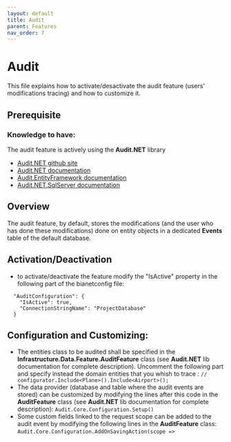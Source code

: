 ```yaml
---
layout: default
title: Audit
parent: Features
nav_order: 7
---
```


# Audit
This file explains how to activate/desactivate the audit feature (users' modifications tracing) and how to customize it.

## Prerequisite

### Knowledge to have:
The audit feature is actively using the **Audit<area>.NET** library
* [Audit.NET github site](https://github.com/thepirat000/Audit.NET)
* [Audit.NET documentation](https://github.com/thepirat000/Audit.NET/blob/master/README.md)
* [Audit.EntityFramework documentation](https://github.com/thepirat000/Audit.NET/blob/master/src/Audit.EntityFramework/README.md)
* [Audit.NET.SqlServer documentation](https://github.com/thepirat000/Audit.NET/blob/master/src/Audit.NET.SqlServer/README.md)

## Overview
The audit feature, by default, stores the modifications (and the user who has done these modifications) done on entity objects in a dedicated **Events** table of the default database.

## Activation/Deactivation
* to activate/deactivate the feature modify the "IsActive" property in the following part of the bianetconfig file:
```
  "AuditConfiguration": {
    "IsActive": true,
    "ConnectionStringName": "ProjectDatabase"      
  }
```      

## Configuration and Customizing:
* The entities class to be audited shall be specified in the **Infrastructure.Data.Feature.AuditFeature** class (see **Audit<area>.NET** lib documentation for complete description). Uncomment the following part and specify instead the domain entities that you whish to trace :
  `// configurator.Include<Plane>().Include<Airport>();`
* The data provider (database and table where the audit events are stored) can be customized by modifying the lines after this code in the **AuditFeature** class (see **Audit<area>.NET** lib documentation for complete description):
  `Audit.Core.Configuration.Setup()`
* Some custom fields linked to the request scope can be added to the audit event by modifying the following lines in the **AuditFeature** class:
  `Audit.Core.Configuration.AddOnSavingAction(scope =>`


